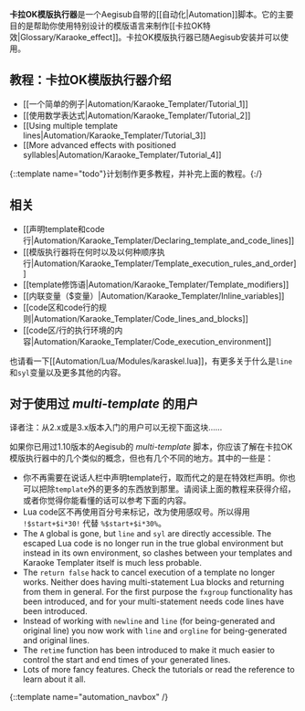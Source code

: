 **卡拉OK模版执行器**是一个Aegisub自带的[[自动化|Automation]]脚本。它的主要目的是帮助你使用特别设计的模版语言来制作[[卡拉OK特效|Glossary/Karaoke_effect]]。卡拉OK模版执行器已随Aegisub安装并可以使用。

## 教程：卡拉OK模版执行器介绍  ##
* [[一个简单的例子|Automation/Karaoke_Templater/Tutorial_1]]
* [[使用数学表达式|Automation/Karaoke_Templater/Tutorial_2]]
* [[Using multiple template lines|Automation/Karaoke_Templater/Tutorial_3]]
* [[More advanced effects with positioned syllables|Automation/Karaoke_Templater/Tutorial_4]]

{::template name="todo"}计划制作更多教程，并补完上面的教程。{:/}

## 相关  ##
* [[声明template和code行|Automation/Karaoke_Templater/Declaring_template_and_code_lines]]
* [[模版执行器将在何时以及以何种顺序执行|Automation/Karaoke_Templater/Template_execution_rules_and_order]]
* [[template修饰语|Automation/Karaoke_Templater/Template_modifiers]]
* [[内联变量（$变量）|Automation/Karaoke_Templater/Inline_variables]]
* [[code区和code行的规则|Automation/Karaoke_Templater/Code_lines_and_blocks]]
* [[code区/行的执行环境的内容|Automation/Karaoke_Templater/Code_execution_environment]]

也请看一下[[Automation/Lua/Modules/karaskel.lua]]，有更多关于什么是`line`和`syl`变量以及更多其他的内容。

## 对于使用过 _multi-template_ 的用户 ##
译者注：从2.x或是3.x版本入门的用户可以无视下面这块……

如果你已用过1.10版本的Aegisub的 _multi-template_ 脚本，你应该了解在卡拉OK模版执行器中的几个类似的概念，但也有几个不同的地方。其中的一些是：

* 你不再需要在说话人栏中声明template行，取而代之的是在特效栏声明。你也可以把除`template`外的更多的东西放到那里。请阅读上面的教程来获得介绍，或者你觉得你能看懂的话可以参考下面的内容。
* Lua code区不再使用百分号来标记，改为使用感叹号。所以得用 `!$start+$i*30!` 代替 `%$start+$i*30%`。
* The `A` global is gone, but `line` and `syl` are directly accessible. The
  escaped Lua code is no longer run in the true global environment but instead
  in its own environment, so clashes between your templates and Karaoke
  Templater itself is much less probable.
* The `return false` hack to cancel execution of a template no longer works.
  Neither does having multi-statement Lua blocks and returning from them in
  general. For the first purpose the `fxgroup` functionality has been
  introduced, and for your multi-statement needs code lines have been
  introduced.
* Instead of working with `newline` and `line` (for being-generated and
  original line) you now work with `line` and `orgline` for being-generated and
  original lines.
* The `retime` function has been introduced to make it much easier to control
  the start and end times of your generated lines.
* Lots of more fancy features. Check the tutorials or read the reference to
  learn about it all.

{::template name="automation_navbox" /}
